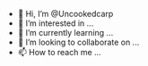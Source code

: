 - 👋 Hi, I’m @Uncookedcarp
- 👀 I’m interested in ...
- 🌱 I’m currently learning ...
- 💞️ I’m looking to collaborate on ...
- 📫 How to reach me ...

<!---
Uncookedcarp/Uncookedcarp is a ✨ special ✨ repository because its `README.md` (this file) appears on your GitHub profile.
You can click the Preview link to take a look at your changes.
--->
